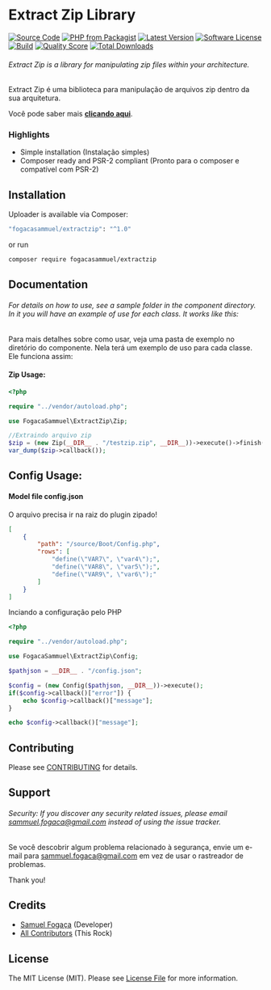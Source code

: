 # Extract Zip Library

[![Source Code](http://img.shields.io/badge/source-fogacasammuel/extractzip-blue.svg?style=flat-square)](https://github.com/fogacasammuel/extractzip)
[![PHP from Packagist](https://img.shields.io/packagist/php-v/fogacasammuel/extractzip.svg?style=flat-square)](https://packagist.org/packages/fogacasammuel/extractzip)
[![Latest Version](https://img.shields.io/github/release/fogacasammuel/extractzip.svg?style=flat-square)](https://github.com/fogacasammuel/extractzip/releases)
[![Software License](https://img.shields.io/badge/license-MIT-brightgreen.svg?style=flat-square)](LICENSE)
[![Build](https://img.shields.io/scrutinizer/build/g/fogacasammuel/extractzip.svg?style=flat-square)](https://scrutinizer-ci.com/g/fogacasammuel/extractzip)
[![Quality Score](https://img.shields.io/scrutinizer/g/fogacasammuel/extractzip.svg?style=flat-square)](https://scrutinizer-ci.com/g/fogacasammuel/extractzip)
[![Total Downloads](https://img.shields.io/packagist/dt/fogacasammuel/extractzip.svg?style=flat-square)](https://packagist.org/packages/cfogacasammuel/extractzip)

###### Extract Zip is a library for manipulating zip files within your architecture.

Extract Zip é uma biblioteca para manipulação de arquivos zip dentro da sua arquitetura.

Você pode saber mais **[clicando aqui](https://github.com/fogacasammuel/extractzip)**.

### Highlights

- Simple installation (Instalação simples)
- Composer ready and PSR-2 compliant (Pronto para o composer e compatível com PSR-2)

## Installation

Uploader is available via Composer:

```bash
"fogacasammuel/extractzip": "^1.0"
```

or run

```bash
composer require fogacasammuel/extractzip
```

## Documentation

###### For details on how to use, see a sample folder in the component directory. In it you will have an example of use for each class. It works like this:

Para mais detalhes sobre como usar, veja uma pasta de exemplo no diretório do componente. Nela terá um exemplo de uso para cada classe. Ele funciona assim:

#### Zip Usage:

```php
<?php

require "../vendor/autoload.php";

use FogacaSammuel\ExtractZip\Zip;

//Extraindo arquivo zip
$zip = (new Zip(__DIR__ . "/testzip.zip", __DIR__))->execute()->finish();
var_dump($zip->callback());
```

## Config Usage:

#### Model file config.json
O arquivo precisa ir na raiz do plugin zipado!

```json
[
    {
        "path": "/source/Boot/Config.php",
        "rows": [
            "define(\"VAR7\", \"var4\");",
            "define(\"VAR8\", \"var5\");",
            "define(\"VAR9\", \"var6\");"
        ]
    }
]
```

Inciando a configuração pelo PHP

```php
<?php

require "../vendor/autoload.php";

use FogacaSammuel\ExtractZip\Config;

$pathjson = __DIR__ . "/config.json";

$config = (new Config($pathjson, __DIR__))->execute();
if($config->callback()["error"]) {
    echo $config->callback()["message"];
}

echo $config->callback()["message"];
```

## Contributing

Please see [CONTRIBUTING](https://github.com/fogacasammuel/uploader/blob/master/CONTRIBUTING.md) for details.

## Support

###### Security: If you discover any security related issues, please email sammuel.fogaca@gmail.com instead of using the issue tracker.

Se você descobrir algum problema relacionado à segurança, envie um e-mail para sammuel.fogaca@gmail.com em vez de usar o rastreador de problemas.

Thank you!

## Credits

- [Samuel Fogaça](https://github.com/fogacasammuel) (Developer)
- [All Contributors](https://github.com/fogacasammuel/uploader/contributors) (This Rock)

## License

The MIT License (MIT). Please see [License File](https://github.com/fogacasammuel/extractzip/blob/master/LICENSE) for more information.